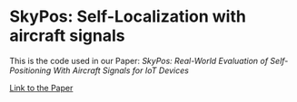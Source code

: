 # SkyPos: Self-Localization with aircraft signals

This is the code used in our Paper: *SkyPos: Real-World Evaluation of Self-Positioning With Aircraft Signals for IoT Devices*

[Link to the Paper](https://ieeexplore.ieee.org/document/10274485/footnotes#footnotes)
